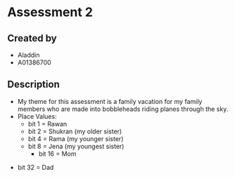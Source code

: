 # Assessment 2

## Created by
- Aladdin
- A01386700

## Description
- My theme for this assessment is a family vacation for my family members who are made into bobbleheads riding planes through the sky. 
- Place Values:
    * bit 1 = Rawan
    * bit 2 = Shukran (my older sister)
    * bit 4 = Rama (my younger sister)
    * bit 8 = Jena (my youngest sister)
        * bit 16 = Mom 
* bit 32 = Dad 